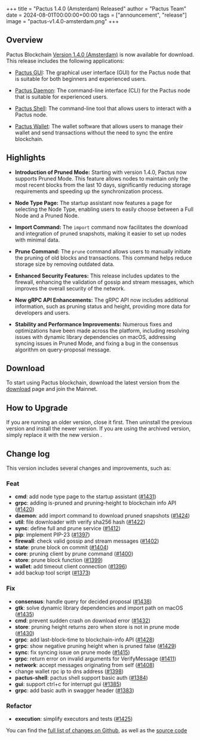 +++
title = "Pactus 1.4.0 (Amsterdam) Released"
author = "Pactus Team"
date = 2024-08-01T00:00:00+00:00
tags = ["announcement", "release"]
image = "pactus-v1.4.0-amsterdam.png"
+++

## Overview

Pactus Blockchain [Version 1.4.0 (Amsterdam)](https://github.com/pactus-project/pactus/releases/tag/v1.4.0)
is now available for download.
This release includes the following applications:

- [Pactus GUI](https://docs.pactus.org/get-started/pactus-gui/):
  The graphical user interface (GUI) for the Pactus node that is suitable
  for both beginners and experienced users.

- [Pactus Daemon](https://docs.pactus.org/get-started/pactus-daemon/):
  The command-line interface (CLI) for the Pactus node that is suitable for experienced users.

- [Pactus Shell](https://docs.pactus.org/tutorials/pactus-shell/):
  The command-line tool that allows users to interact with a Pactus node.

- [Pactus Wallet](https://docs.pactus.org/tutorials/pactus-wallet/):
  The wallet software that allows users to manage their wallet and send transactions
  without the need to sync the entire blockchain.

## Highlights

- **Introduction of Pruned Mode:**
  Starting with version 1.4.0, Pactus now supports Pruned Mode.
  This feature allows nodes to maintain only the most recent blocks from the last 10 days,
  significantly reducing storage requirements and speeding up the synchronization process.

- **Node Type Page:**
  The startup assistant now features a page for selecting the Node Type,
  enabling users to easily choose between a Full Node and a Pruned Node.

- **Import Command:**
  The `import` command now facilitates the download and integration of pruned snapshots,
  making it easier to set up nodes with minimal data.

- **Prune Command:**
  The `prune` command allows users to manually initiate the pruning of old blocks and transactions.
  This command helps reduce storage size by removing outdated data.

- **Enhanced Security Features:**
  This release includes updates to the firewall, enhancing the validation of gossip and stream messages,
  which improves the overall security of the network.

- **New gRPC API Enhancements:**
  The gRPC API now includes additional information, such as pruning status and height,
  providing more data for developers and users.

- **Stability and Performance Improvements:**
  Numerous fixes and optimizations have been made across the platform,
  including resolving issues with dynamic library dependencies on macOS,
  addressing syncing issues in Pruned Mode,
  and fixing a bug in the consensus algorithm on query-proposal message.

## Download

To start using Pactus blockchain, download the latest version from the [download](/download)
page and join the Mainnet.

## How to Upgrade

If you are running an older version, close it first.
Then uninstall the previous version and install the newer version.
If you are using the archived version, simply replace it with the new version .

## Change log

This version includes several changes and improvements, such as:

### Feat

- **cmd**: add node type page to the startup assistant ([#1431](https://github.com/pactus-project/pactus/pull/1431))
- **grpc**: adding is-pruned and pruning-height to blockchain info API ([#1420](https://github.com/pactus-project/pactus/pull/1420))
- **daemon**: add import command to download pruned snapshots ([#1424](https://github.com/pactus-project/pactus/pull/1424))
- **util**: file downloader with verify sha256 hash ([#1422](https://github.com/pactus-project/pactus/pull/1422))
- **sync**: define full and prune service ([#1412](https://github.com/pactus-project/pactus/pull/1412))
- **pip**: implement PIP-23 ([#1397](https://github.com/pactus-project/pactus/pull/1397))
- **firewall**: check valid gossip and stream messages ([#1402](https://github.com/pactus-project/pactus/pull/1402))
- **state**: prune block on commit ([#1404](https://github.com/pactus-project/pactus/pull/1404))
- **core**: pruning client by prune command ([#1400](https://github.com/pactus-project/pactus/pull/1400))
- **store**: prune block function ([#1399](https://github.com/pactus-project/pactus/pull/1399))
- **wallet**: add timeout client connection ([#1396](https://github.com/pactus-project/pactus/pull/1396))
- add backup tool script ([#1373](https://github.com/pactus-project/pactus/pull/1373))

### Fix

- **consensus**: handle query for decided proposal ([#1438](https://github.com/pactus-project/pactus/pull/1438))
- **gtk**: solve dynamic library dependencies and import path on macOS ([#1435](https://github.com/pactus-project/pactus/pull/1435))
- **cmd**: prevent sudden crash on download error ([#1432](https://github.com/pactus-project/pactus/pull/1432))
- **store**: pruning height returns zero when store is not in prune mode ([#1430](https://github.com/pactus-project/pactus/pull/1430))
- **grpc**: add last-block-time to blockchain-info API ([#1428](https://github.com/pactus-project/pactus/pull/1428))
- **grpc**: show negative pruning height when is pruned false ([#1429](https://github.com/pactus-project/pactus/pull/1429))
- **sync**: fix syncing issue on prune mode ([#1415](https://github.com/pactus-project/pactus/pull/1415))
- **grpc**: return error on invalid arguments for VerifyMessage ([#1411](https://github.com/pactus-project/pactus/pull/1411))
- **network**: accept messages originating from self ([#1408](https://github.com/pactus-project/pactus/pull/1408))
- change wallet rpc ip to dns address ([#1398](https://github.com/pactus-project/pactus/pull/1398))
- **pactus-shell**: pactus shell support basic auth ([#1384](https://github.com/pactus-project/pactus/pull/1384))
- **gui**: support ctrl+c for interrupt gui ([#1385](https://github.com/pactus-project/pactus/pull/1385))
- **grpc**: add basic auth in swagger header ([#1383](https://github.com/pactus-project/pactus/pull/1383))

### Refactor

- **execution**: simplify executors and tests ([#1425](https://github.com/pactus-project/pactus/pull/1425))

You can find the [full list of changes on Github](https://github.com/pactus-project/pactus/compare/v1.3.0...v1.4.0),
as well as the [source code](https://github.com/pactus-project/pactus/releases/tag/v1.4.0)
